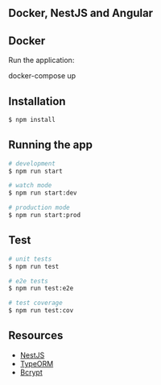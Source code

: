 ## Docker, NestJS and Angular



## Docker

Run the application:

  docker-compose up

## Installation

```bash
$ npm install
```

## Running the app

```bash
# development
$ npm run start

# watch mode
$ npm run start:dev

# production mode
$ npm run start:prod
```

## Test

```bash
# unit tests
$ npm run test

# e2e tests
$ npm run test:e2e

# test coverage
$ npm run test:cov
```

## Resources

- [NestJS](https://nestjs.com/)
- [TypeORM](https://docs.nestjs.com/techniques/database)
- [Bcrypt](https://www.npmjs.com/package/bcrypt)
